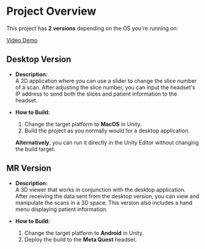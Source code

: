 # Project Overview

This project has **2 versions** depending on the OS you're running on:

[Video Demo](https://drive.google.com/file/d/1yrKz0yM1sVpZqf6GD53oTqsULgw4tCS8/view?usp=drivesdk)

## Desktop Version

- **Description:**  
  A 2D application where you can use a slider to change the slice number of a scan. After adjusting the slice number, you can input the headset's IP address to send both the slices and patient information to the headset.

- **How to Build:**  
  1. Change the target platform to **MacOS** in Unity.
  2. Build the project as you normally would for a desktop application.
  
  **Alternatively**, you can run it directly in the Unity Editor without changing the build target.

## MR Version

- **Description:**  
  A 3D viewer that works in conjunction with the desktop application. After receiving the data sent from the desktop version, you can view and manipulate the scans in a 3D space. This version also includes a hand menu displaying patient information.

- **How to Build:**  
  1. Change the target platform to **Android** in Unity.
  2. Deploy the build to the **Meta Quest** headset.
